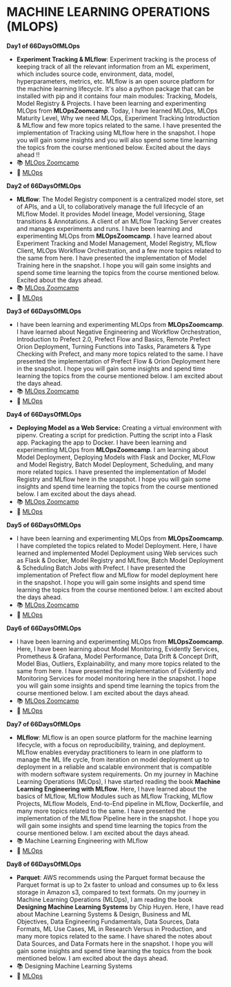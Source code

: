 # **MACHINE LEARNING OPERATIONS (MLOPS)**

**Day1 of 66DaysOfMLOps**
- **Experiment Tracking & MLflow**: Experiment tracking is the process of keeping track of all the relevant information from an ML experiment, which includes source code, environment, data, model, hyperparameters, metrics, etc. MLflow is an open source platform for the machine learning lifecycle. It's also a python package that can be installed with pip and it contains four main modules: Tracking, Models, Model Registry & Projects. I have been learning and experimenting MLOps from **MLOpsZoomcamp**. Today, I have learned MLOps, MLOps Maturity Level, Why we need MLOps, Experiment Tracking Introduction & MLflow and few more topics related to the same. I have presented the implementation of Tracking using MLflow here in the snapshot. I hope you will gain some insights and you will also spend some time learning the topics from the course mentioned below. Excited about the days ahead !!
- 📚 [MLOps Zoomcamp](https://lnkd.in/dFqXZcdw)
- 📒 [MLOps](https://lnkd.in/de8a3wXt)

**Day2 of 66DaysOfMLOps**
- **MLflow**: The Model Registry component is a centralized model store, set of APIs, and a UI, to collaboratively manage the full lifecycle of an MLflow Model. It provides Model lineage, Model versioning, Stage transitions & Annotations. A client of an MLflow Tracking Server creates and manages experiments and runs.  I have been learning and experimenting MLOps from **MLOpsZoomcamp**. I have learned about Experiment Tracking and Model Management, Model Registry, MLflow Client, MLOps Workflow Orchestration, and a few more topics related to the same from here. I have presented the implementation of Model Training here in the snapshot. I hope you will gain some insights and spend some time learning the topics from the course mentioned below. Excited about the days ahead.
- 📚 [MLOps Zoomcamp](https://lnkd.in/dFqXZcdw)
- 📒 [MLOps](https://lnkd.in/de8a3wXt)

**Day3 of 66DaysOfMLOps**
- I have been learning and experimenting MLOps from **MLOpsZoomcamp**. I have learned about Negative Engineering and Workflow Orchestration, Introduction to Prefect 2.0, Prefect Flow and Basics, Remote Prefect Orion Deployment, Turning Functions into Tasks, Parameters & Type Checking with Prefect, and many more topics related to the same. I have presented the implementation of Prefect Flow & Orion Deployment here in the snapshot. I hope you will gain some insights and spend time learning the topics from the course mentioned below. I am excited about the days ahead.
- 📚 [MLOps Zoomcamp](https://lnkd.in/dFqXZcdw)
- 📒 [MLOps](https://lnkd.in/de8a3wXt)

**Day4 of 66DaysOfMLOps**
- **Deploying Model as a Web Service:** Creating a virtual environment with pipenv. Creating a script for prediction. Putting the script into a Flask app. Packaging the app to Docker. I have been learning and experimenting MLOps from **MLOpsZoomcamp**. I am learning about Model Deployment, Deploying Models with Flask and Docker, MLFlow and Model Registry, Batch Model Deployment, Scheduling, and many more related topics. I have presented the implementation of Model Registry and MLflow here in the snapshot. I hope you will gain some insights and spend time learning the topics from the course mentioned below. I am excited about the days ahead.
- 📚 [MLOps Zoomcamp](https://lnkd.in/dFqXZcdw)
- 📒 [MLOps](https://lnkd.in/de8a3wXt)

**Day5 of 66DaysOfMLOps**
- I have been learning and experimenting MLOps from **MLOpsZoomcamp**. I have completed the topics related to Model Deployment. Here, I have learned and implemented Model Deployment using Web services such as Flask & Docker, Model Registry and MLflow, Batch Model Deployment & Scheduling Batch Jobs with Prefect. I have presented the implementation of Prefect flow and MLflow for model deployment here in the snapshot. I hope you will gain some insights and spend time learning the topics from the course mentioned below. I am excited about the days ahead.
- 📚 [MLOps Zoomcamp](https://lnkd.in/dFqXZcdw)
- 📒 [MLOps](https://lnkd.in/de8a3wXt)

**Day6 of 66DaysOfMLOps**
- I have been learning and experimenting MLOps from **MLOpsZoomcamp**. Here, I have been learning about Model Monitoring, Evidently Services, Prometheus & Grafana, Model Performance, Data Drift & Concept Drift, Model Bias, Outliers, Explainability, and many more topics related to the same from here. I have presented the implementation of Evidently and Monitoring Services for model monitoring here in the snapshot. I hope you will gain some insights and spend time learning the topics from the course mentioned below. I am excited about the days ahead.
- 📚 [MLOps Zoomcamp](https://lnkd.in/dFqXZcdw)
- 📒 [MLOps](https://lnkd.in/de8a3wXt)

**Day7 of 66DaysOfMLOps**
- **MLflow**: MLflow is an open source platform for the machine learning lifecycle, with a focus on reproducibility, training, and deployment. MLflow enables everyday practitioners to learn in one platform to manage the ML life cycle, from iteration on model deployment up to deployment in a reliable and scalable environment that is compatible with modern software system requirements. On my journey in Machine Learning Operations (MLOps), I have started reading the book **Machine Learning Engineering with MLflow**. Here, I have learned about the basics of MLflow, MLflow Modules such as MLflow Tracking, MLflow Projects, MLflow Models, End-to-End pipeline in MLflow, Dockerfile, and many more topics related to the same. I have presented the implementation of the MLflow Pipeline here in the snapshot. I hope you will gain some insights and spend time learning the topics from the course mentioned below. I am excited about the days ahead.
- 📚 Machine Learning Engineering with MLflow
- 📒 [MLOps](https://github.com/ThinamXx/MLOps/tree/main/ML%20Engineering%20MLFlow)

**Day8 of 66DaysOfMLOps**
- **Parquet**: AWS recommends using the Parquet format because the Parquet format is up to 2x faster to unload and consumes up to 6x less storage in Amazon s3, compared to text formats. On my journey in Machine Learning Operations (MLOps), I am reading the book **Designing Machine Learning Systems** by Chip Huyen. Here, I have read about Machine Learning Systems & Design, Business and ML Objectives, Data Engineering Fundamentals, Data Sources, Data Formats, ML Use Cases, ML in Research Versus in Production, and many more topics related to the same. I have shared the notes about Data Sources, and Data Formats here in the snapshot. I hope you will gain some insights and spend time learning the topics from the book mentioned below. I am excited about the days ahead.
- 📚 Designing Machine Learning Systems
- 📒 [MLOps](https://github.com/ThinamXx/MLOps/tree/main/ML%20Engineering%20MLFlow)
